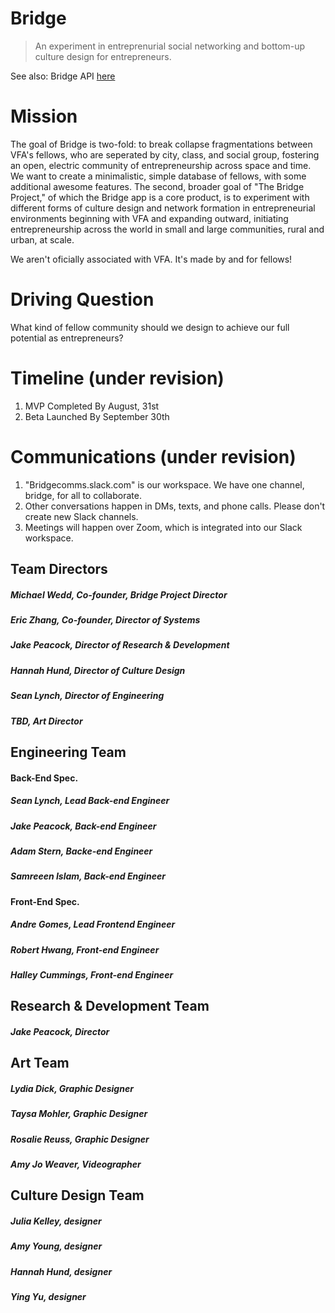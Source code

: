 # Bridge

> An experiment in entreprenurial social networking and bottom-up culture design for entrepreneurs. 

See also: Bridge API [here](https://github.com/jamespeacock/bridge_api)

# Mission

The goal of Bridge is two-fold: to break collapse fragmentations between VFA's fellows, who are seperated by city, class, and social group, fostering an open, electric community of entrepreneurship across space and time. We want to create a minimalistic, simple database of fellows, with some additional awesome features. The second, broader goal of "The Bridge Project," of which the Bridge app is a core product, is to experiment with different forms of culture design and network formation in entrepreneurial environments beginning with VFA and expanding outward, initiating entrepreneurship across the world in small and large communities, rural and urban, at scale. 

We aren't oficially associated with VFA. It's made by and for fellows! 

# Driving Question

What kind of fellow community should we design to achieve our full potential as entrepreneurs?  

# Timeline (under revision)

1. MVP Completed By August, 31st
2. Beta Launched By September 30th

# Communications (under revision)

1. "Bridgecomms.slack.com" is our workspace. We have one channel, bridge, for all to collaborate. 
2. Other conversations happen in DMs, texts, and phone calls. Please don't create new Slack channels. 
3. Meetings will happen over Zoom, which is integrated into our Slack workspace. 

## Team Directors
##### Michael Wedd, Co-founder, Bridge Project Director
##### Eric Zhang, Co-founder, Director of Systems
##### Jake Peacock, Director of Research & Development 
##### Hannah Hund, Director of Culture Design
##### Sean Lynch, Director of Engineering
##### TBD, Art Director

## Engineering Team

#### Back-End Spec. 
##### Sean Lynch, Lead Back-end Engineer                 
##### Jake Peacock, Back-end Engineer
##### Adam Stern, Backe-end Engineer
##### Samreeen Islam, Back-end Engineer

#### Front-End Spec.
##### Andre Gomes, Lead Frontend Engineer
##### Robert Hwang, Front-end Engineer
##### Halley Cummings, Front-end Engineer

## Research & Development Team
##### Jake Peacock, Director

## Art Team 
##### Lydia Dick, Graphic Designer
##### Taysa Mohler, Graphic Designer
##### Rosalie Reuss, Graphic Designer
##### Amy Jo Weaver, Videographer

## Culture Design Team
##### Julia Kelley, designer
##### Amy Young, designer 
##### Hannah Hund, designer
##### Ying Yu, designer
